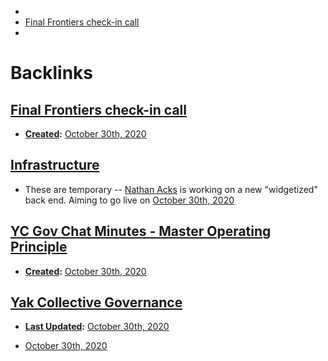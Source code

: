 - 
- [Final Frontiers check-in call](<Final Frontiers check-in call.md>)
- 

# Backlinks
## [Final Frontiers check-in call](<Final Frontiers check-in call.md>)
- **[Created](<Created.md>):** [October 30th, 2020](<October 30th, 2020.md>)

## [Infrastructure](<Infrastructure.md>)
- These are temporary -- [Nathan Acks](<Nathan Acks.md>) is working on a new "widgetized" back end. Aiming to go live on [October 30th, 2020](<October 30th, 2020.md>)

## [YC Gov Chat Minutes - Master Operating Principle](<YC Gov Chat Minutes - Master Operating Principle.md>)
- **[Created](<Created.md>):** [October 30th, 2020](<October 30th, 2020.md>)

## [Yak Collective Governance](<Yak Collective Governance.md>)
- **[Last Updated](<Last Updated.md>):** [October 30th, 2020](<October 30th, 2020.md>)

- [October 30th, 2020](<October 30th, 2020.md>)

